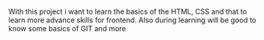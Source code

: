 With this project i want to learn the basics of the HTML, CSS and that to learn more advance skills for frontend.
Also during learning will be good to know some basics of GIT and more 